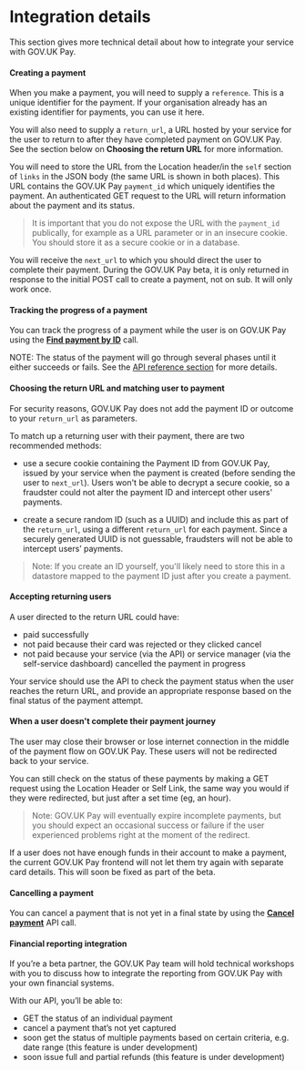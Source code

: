 # Integration details

This section gives more technical detail about how to integrate your service with GOV.UK Pay.

#### Creating a payment

When you make a payment, you will need to supply a ``reference``. This is a unique identifier for the payment. If your organisation already has an existing identifier for payments, you can use it here.

You will also need to supply a ``return_url``, a URL hosted by your service for the user to return to after they have completed payment on GOV.UK Pay. See the section below on **Choosing the return URL** for more information.

You will need to store the URL from the Location header/in the ``self`` section of ``links`` in the JSON body (the same URL is shown in both places).  This URL contains the GOV.UK Pay ``payment_id`` which uniquely identifies the payment. An authenticated GET request to the URL will return information about the payment and its status.

>It is important that you do not expose the URL with the ``payment_id`` publically, for example as a URL parameter or in an insecure cookie. You should store it as a secure cookie or in a database.

You will receive the ``next_url``  to which you should direct the user to complete their payment. During the GOV.UK Pay beta, it is only returned in response to the initial POST call to create a payment, not on sub. It will only work once.


#### Tracking the progress of a payment

You can track the progress of a payment while the user is on GOV.UK Pay using the [**Find payment by ID**](https://gds-payments.gelato.io/api-explorer/gov-uk-pay-api/versions/1.0.0/v1/find-payment-by-id) call.

NOTE: The status of the payment will go through several phases until it either succeeds or fails. See the [API reference section](https://govukpay-docs.cloudapps.digital/#api-reference) for more details.

#### Choosing the return URL and matching user to payment

For security reasons, GOV.UK Pay does not add the payment ID or outcome to your ``return_url`` as parameters.

To match up a returning user with their payment, there are two recommended methods:

+ use a secure cookie containing the Payment ID from GOV.UK Pay, issued by your service when the payment is created (before sending the user to ``next_url``). Users won't be able to decrypt a secure cookie, so a fraudster could not alter the payment ID and intercept other users' payments.

+ create a secure random ID (such as a UUID) and include this as part of the ``return_url``, using a different ``return_url`` for each payment. Since a securely generated UUID is not guessable, fraudsters will not be able to intercept users’ payments.

>Note: If you create an ID yourself, you'll likely need to store this in a datastore mapped to the payment ID just after you create a payment.

#### Accepting returning users

 A user directed to the return URL could have:
 
 - paid successfully
 - not paid because their card was rejected or they clicked cancel
 - not paid because your service (via the API) or service manager (via the self-service dashboard) cancelled the payment in progress

Your service should use the API to check the payment status when the user reaches the return URL, and provide an appropriate response based on the final status of the payment attempt.

#### When a user doesn't complete their payment journey

The user may close their browser or lose internet connection in the middle of the payment flow on GOV.UK Pay. These users will not be redirected back to your service.

You can still check on the status of these payments by making a GET request using the Location Header or Self Link, the same way you would if they were redirected, but just after a set time (eg, an hour).

>Note: GOV.UK Pay will eventually expire incomplete payments, but you should expect an occasional success or failure if the user experienced problems right at the moment of the redirect.

If a user does not have enough funds in their account to make a payment, the current GOV.UK Pay frontend will not let them try again with separate card details. This will soon be fixed as part of the beta.


#### Cancelling a payment

You can cancel a payment that is not yet in a final state by using the [**Cancel payment**](https://gds-payments.gelato.io/api-explorer/gov-uk-pay-api/versions/1.0.0/payment-id/cancel-payment) API call.


#### Financial reporting integration

If you’re a beta partner, the GOV.UK Pay team will hold technical workshops with you to discuss how to integrate the reporting from GOV.UK Pay with your own financial systems.

With our API,  you’ll be able to:

 - GET the status of an individual payment
 - cancel a payment that’s not yet captured
 - soon get the status of multiple payments based on certain criteria, e.g. date range (this feature is under development)
 - soon issue full and partial refunds (this feature is under development)
